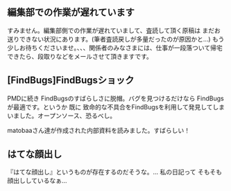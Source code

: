 ## 編集部での作業が遅れています

すみません。編集部側での作業が遅れていまして、査読して頂く原稿は まだお送りできない状況にあります。(筆者査読戻しが多量だったのが原因かと…) もう少しお待ちくださいませ。、、、関係者のみなさまには、仕事が一段落ついて帰宅できたら、段取りなどをメールさせて頂きますです。


## [FindBugs]FindBugsショック

PMDに続き FindBugsのすばらしさに脱帽。バグを見つけるだけなら FindBugsが最適です。というか 既に 致命的な不具合をFindBugsを利用して発見してしまいました。オープンソース、恐るべし。

matobaaさん達が作成された内部資料を読みました。すばらしい！


## はてな顔出し

『はてな顔出し』というものが存在するのだそうな。… 私の日記って そもそも顔出ししているなぁ…

